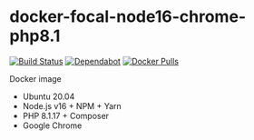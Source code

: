 # docker-focal-node16-chrome-php8.1

[![Build Status](https://github.com/vintagesucks/docker-focal-node16-chrome-php8.1/workflows/Build/badge.svg)](https://github.com/vintagesucks/docker-focal-node16-chrome-php8.1/actions) [![Dependabot](https://badgen.net/badge/Dependabot/enabled/green?icon=dependabot)](https://dependabot.com/) [![Docker Pulls](https://img.shields.io/docker/pulls/vintagesucks/docker-focal-node16-chrome-php8.1.svg)](https://hub.docker.com/r/vintagesucks/docker-focal-node16-chrome-php8.1/)

Docker image
* Ubuntu 20.04
* Node.js v16 + NPM + Yarn
* PHP 8.1.17 + Composer
* Google Chrome
